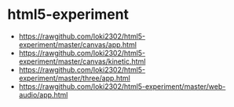 html5-experiment
================

* https://rawgithub.com/loki2302/html5-experiment/master/canvas/app.html
* https://rawgithub.com/loki2302/html5-experiment/master/canvas/kinetic.html
* https://rawgithub.com/loki2302/html5-experiment/master/three/app.html
* https://rawgithub.com/loki2302/html5-experiment/master/web-audio/app.html
